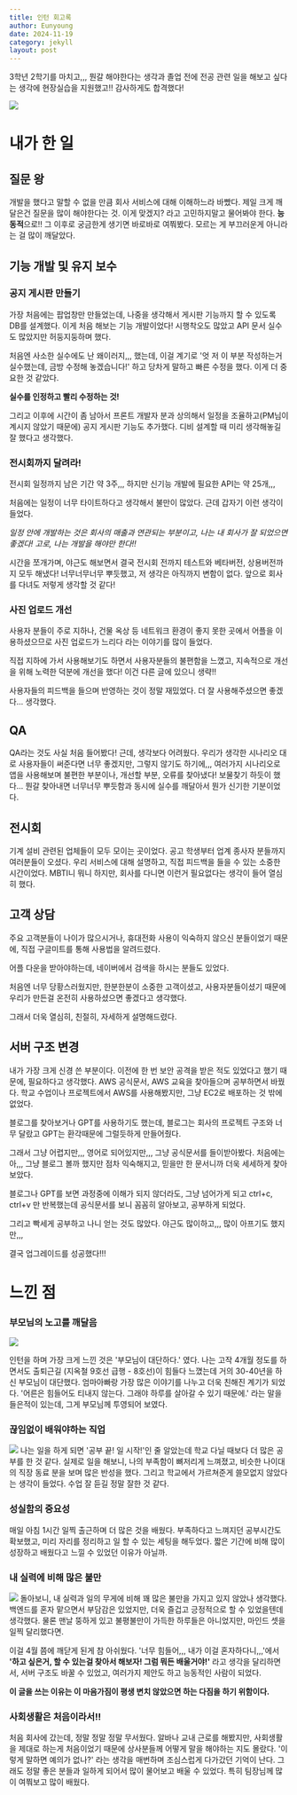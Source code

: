 ```yaml
---
title: 인턴 회고록
author: Eunyoung
date: 2024-11-19
category: jekyll
layout: post
---
```


3학년 2학기를 마치고,,,
뭔갈 해야한다는 생각과 졸업 전에 전공 관련 일을 해보고 싶다는 생각에
현장실습을 지원했고!!
감사하게도 합격했다!

![](https://media.giphy.com/media/26AHynUFyto5V6xy0/giphy.gif?cid=790b7611vc1xvhi8kc25dxq1hjas756yhvatxs17m5wcs11a&ep=v1_gifs_search&rid=giphy.gif&ct=g)

# 내가 한 일
## 질문 왕
개발을 했다고 말할 수 없을 만큼 회사 서비스에 대해 이해하느라 바빴다.
제일 크게 깨달은건 질문을 많이 해야한다는 것.
이게 맞겠지? 라고 고민하지말고 물어봐야 한다.
**능동적**으로!!
그 이후로 궁금한게 생기면 바로바로 여쭤봤다.
모르는 게 부끄러운게 아니라는 걸 많이 깨달았다.


## 기능 개발 및 유지 보수
### 공지 게시판 만들기
가장 처음에는 팝업창만 만들었는데, 나중을 생각해서 게시판 기능까지 할 수 있도록 DB를 설계했다.
이게 처음 해보는 기능 개발이었다! 시행착오도 많았고 API 문서 실수도 많았지만 허둥지둥하며 했다.

처음엔 사소한 실수에도 난 왜이러지,,, 했는데,
이걸 계기로 '엇 저 이 부분 작성하는거 실수했는데, 금방 수정해 놓겠습니다!' 하고 당차게 말하고
빠른 수정을 했다. 이게 더 중요한 것 같았다.

**실수를 인정하고 빨리 수정하는 것!**
    
그리고 이후에 시간이 좀 남아서 프론트 개발자 분과 상의해서 일정을 조율하고(PM님이 계시지 않았기 때문에)
공지 게시판 기능도 추가했다. 디비 설계할 때 미리 생각해놓길 잘 했다고 생각했다.

### 전시회까지 달려라!
전시회 일정까지 남은 기간 약 3주,,, 
하지만 신기능 개발에 필요한 API는 약 25개,,,

처음에는 일정이 너무 타이트하다고 생각해서 불만이 많았다.
근데 갑자기 이런 생각이 들었다.

_일정 안에 개발하는 것은 회사의 매출과 연관되는 부분이고, 나는 내 회사가 잘 되었으면 좋겠다!
고로, 나는 개발을 해야만 한다!!_

시간을 쪼개가며, 야근도 해보면서 결국 전시회 전까지 테스트와 베타버전, 상용버전까지 모두 해냈다!
너무너무너무 뿌듯했고, 저 생각은 아직까지 변함이 없다. 앞으로 회사를 다녀도 저렇게 생각할 것 같다!
### 사진 업로드 개선
사용자 분들이 주로 지하나, 건물 옥상 등 네트워크 환경이 좋지 못한 곳에서 어플을 이용하셨으므로
사진 업로드가 느리다 라는 이야기를 많이 들었다.

직접 지하에 가서 사용해보기도 하면서 사용자분들의 불편함을 느꼈고,
지속적으로 개선을 위해 노력한 덕분에 개선을 했다!
이건 다른 글에 있으니 생략!!

사용자들의 피드백을 들으며 반영하는 것이 정말 재밌었다.
더 잘 사용해주셨으면 좋겠다... 생각했다.
## QA
QA라는 것도 사실 처음 들어봤다!
근데, 생각보다 어려웠다.
우리가 생각한 시나리오 대로 사용자들이 써준다면 너무 좋겠지만, 그렇지 않기도 하기에,,,
여러가지 시나리오로 앱을 사용해보며 불편한 부분이나, 개선할 부분, 오류를 찾아냈다!
보물찾기 하듯이 했다... 뭔갈 찾아내면 너무너무 뿌듯함과 동시에 실수를 깨달아서 뭔가 신기한 기분이었다.
## 전시회
기계 설비 관련된 업체들이 모두 모이는 곳이었다.
공고 학생부터 업계 종사자 분들까지 여러분들이 오셨다.
우리 서비스에 대해 설명하고, 직접 피드백을 들을 수 있는 소중한 시간이었다.
MBTI니 뭐니 하지만, 회사를 다니면 이런거 필요없다는 생각이 들어 열심히 했다.
## 고객 상담
주요 고객분들이 나이가 많으시거나, 휴대전화 사용이 익숙하지 않으신 분들이었기 때문에, 
직접 구글미트를 통해 사용법을 알려드렸다.

어플 다운을 받아야하는데, 네이버에서 검색을 하시는 분들도 있었다.

처음엔 너무 당황스러웠지만, 한분한분이 소중한 고객이셨고, 사용자분들이셨기 때문에
우리가 만든걸 온전히 사용하셨으면 좋겠다고 생각했다.

그래서 더욱 열심히, 친절히, 자세하게 설명해드렸다.

## 서버 구조 변경
내가 가장 크게 신경 쓴 부분이다.
이전에 한 번 보안 공격을 받은 적도 있었다고 했기 때문에, 필요하다고 생각했다.
AWS 공식문서, AWS 교육을 찾아들으며 공부하면서 바꿨다.
학교 수업이나 프로젝트에서 AWS를 사용해봤지만, 그냥 EC2로 배포하는 것 밖에 없었다.

블로그를 찾아보거나 GPT를 사용하기도 했는데, 블로그는 회사의 프로젝트 구조와 너무 달랐고
GPT는 환각때문에 그럴듯하게 만들어줬다.

그래서 그냥 어렵지만,,, 영어로 되어있지만,,, 그냥 공식문서를 들이받아봤다.
처음에는 아,,, 그냥 블로그 볼까 했지만 점차 익숙해지고, 믿을만 한 문서니까 더욱 세세하게 찾아보았다.

블로그나 GPT를 보면 과정중에 이해가 되지 않더라도, 그냥 넘어가게 되고 ctrl+c, ctrl+v 만 반복했는데
공식문서를 보니 꼼꼼히 알아보고, 공부하게 되었다.

그리고 빡세게 공부하고 나니 얻는 것도 많았다.
야근도 많이하고,,, 많이 아프기도 했지만,,,

결국 업그레이드를 성공했다!!!

# 느낀 점
### 부모님의 노고를 깨달음
![](https://media.giphy.com/media/v1.Y2lkPTc5MGI3NjExY2MwNzR0d2Fybm50a3V2b2J0b2JhbDk3bzEyeTV5MG1lOGN6dWp2ZCZlcD12MV9naWZzX3NlYXJjaCZjdD1n/26xBJyMTcwM7rUyPe/giphy.gif)

인턴을 하며 가장 크게 느낀 것은 '부모님이 대단하다.' 였다.
나는 고작 4개월 정도를 하면서도 출퇴근길 (지옥철 9호선 급행 - 8호선)이 힘들다 느꼈는데
거의 30-40년을 하신 부모님이 대단했다.
엄마아빠랑 가장 많은 이야기를 나누고 더욱 친해진 계기가 되었다.
'어른은 힘들어도 티내지 않는다. 그래야 하루를 살아갈 수 있기 때문에.' 라는 말을 들은적이 있는데, 
그게 부모님께 투영되어 보였다.
### 끊임없이 배워야하는 직업
![](https://media.giphy.com/media/8dYmJ6Buo3lYY/giphy.gif?cid=790b7611h5d21y68qta9fu1oejqd9lntemwork5noirhjl6u&ep=v1_gifs_search&rid=giphy.gif&ct=g)
나는 일을 하게 되면 '공부 끝! 일 시작!'인 줄 알았는데 학교 다닐 때보다 더 많은 공부를 한 것 같다.
실제로 일을 해보니, 나의 부족함이 뼈저리게 느껴졌고, 비슷한 나이대의 직장 동료 분을 보며 많은 반성을 했다. 
그리고 학교에서 가르쳐준게 쓸모없지 않았다는 생각이 들었다. 수업 잘 듣길 정말 잘한 것 같다.
### 성실함의 중요성
매일 아침 1시간 일찍 출근하며 더 많은 것을 배웠다.
부족하다고 느껴지던 공부시간도 확보했고, 미리 자리를 정리하고 일 할 수 있는 세팅을 해두었다.
짧은 기간에 비해 많이 성장하고 배웠다고 느낄 수 있었던 이유가 아닐까.

### 내 실력에 비해 많은 불만
![](https://media.giphy.com/media/YJ5OlVLZ2QNl6/giphy.gif?cid=ecf05e47n52b7ifv5w9mu9zv1q2wwv7arw1a9likf8hq4qgo&ep=v1_gifs_search&rid=giphy.gif&ct=g)
돌아보니, 내 실력과 일의 무게에 비해 꽤 많은 불만을 가지고 있지 않았나 생각했다.
백엔드를 혼자 맡으면서 부담감은 있었지만, 더욱 즐겁고 긍정적으로 할 수 있었을텐데 생각했다.
물론 맨날 뚱하게 있고 불평불만이 가득한 하루들은 아니었지만, 마인드 셋을 일찍 달리했다면.

이걸 4월 쯤에 깨닫게 된게 참 아쉬웠다.
'너무 힘들어,,, 내가 이걸 혼자하다니,,,'에서 **'하고 싶은거, 할 수 있는걸 찾아서 해보자! 그럼 뭐든 배울거야!'**  라고 생각을 달리하면서, 서버 구조도 바꿀 수 있었고, 여러가지 제안도 하고 능동적인 사람이 되었다.

**이 글을 쓰는 이유는 이 마음가짐이 평생 변치 않았으면 하는 다짐을 하기 위함이다.**

### 사회생활은 처음이라서!!
처음 회사에 갔는데, 정말 정말 정말 무서웠다.
알바나 교내 근로를 해봤지만, 사회생활을 제대로 하는게 처음이었기 때문에 상사분들께 어떻게 말을 해야하는 지도 몰랐다.
'이렇게 말하면 예의가 없나?' 라는 생각을 매번하며 조심스럽게 다가갔던 기억이 난다.
그래도 정말 좋은 분들과 일하게 되어서 많이 물어보고 배울 수 있었다.
특히 팀장님께 많이 여쭤보고 많이 배웠다.


[1]: https://pages.github.com